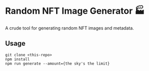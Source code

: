 # Random NFT Image Generator 🏭

A crude tool for generating random NFT images and metadata.

## Usage

```
git clone <this-repo>
npm install
npm run generate --amount={the sky's the limit}
```
